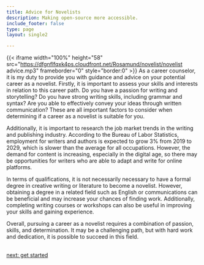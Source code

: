 ```yaml
---
title: Advice for Novelists
description: Making open-source more accessible.
include_footer: false
type: page
layout: single2

---
```


{{< iframe width="100%" height="58" src="https://dfgnflfqxk4ps.cloudfront.net/Rosamund/novelist/novelist advice.mp3" frameborder="0" style="border:0" >}}
As a career counselor, it is my duty to provide you with guidance and advice on your potential career as a novelist. Firstly, it is important to assess your skills and interests in relation to this career path. Do you have a passion for writing and storytelling? Do you have strong writing skills, including grammar and syntax? Are you able to effectively convey your ideas through written communication? These are all important factors to consider when determining if a career as a novelist is suitable for you.

Additionally, it is important to research the job market trends in the writing and publishing industry. According to the Bureau of Labor Statistics, employment for writers and authors is expected to grow 3% from 2019 to 2029, which is slower than the average for all occupations. However, the demand for content is increasing, especially in the digital age, so there may be opportunities for writers who are able to adapt and write for online platforms.

In terms of qualifications, it is not necessarily necessary to have a formal degree in creative writing or literature to become a novelist. However, obtaining a degree in a related field such as English or communications can be beneficial and may increase your chances of finding work. Additionally, completing writing courses or workshops can also be useful in improving your skills and gaining experience.

Overall, pursuing a career as a novelist requires a combination of passion, skills, and determination. It may be a challenging path, but with hard work and dedication, it is possible to succeed in this field.

<br>
<a href="https://workdojos.com/novelist/start">next: get started</a>
</p>
